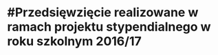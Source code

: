 #Przedsięwzięcie realizowane w ramach projektu stypendialnego w roku szkolnym 2016/17
=====================================================================================
